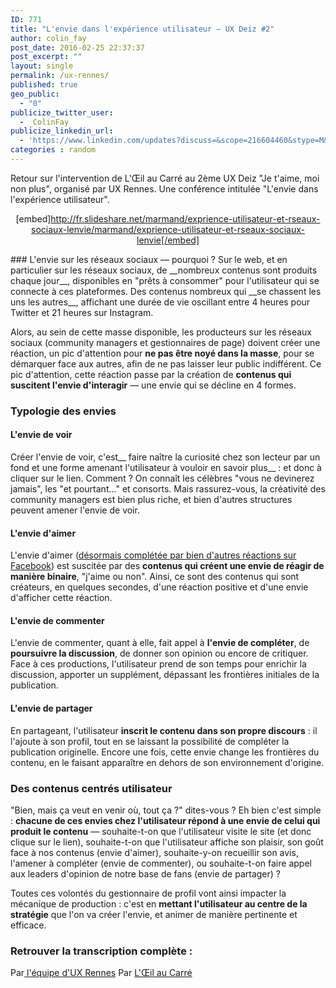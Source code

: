 ```yaml
---
ID: 771
title: "L'envie dans l'expérience utilisateur — UX Deiz #2"
author: colin_fay
post_date: 2016-02-25 22:37:37
post_excerpt: ""
layout: single
permalink: /ux-rennes/
published: true
geo_public:
  - "0"
publicize_twitter_user:
  - _ColinFay
publicize_linkedin_url:
  - 'https://www.linkedin.com/updates?discuss=&scope=216604460&stype=M&topic=6114355311068352512&type=U&a=ucaM'
categories : random
---
```


Retour sur l'intervention de L'Œil au Carré au 2ème UX Deiz "Je t'aime, moi non plus", organisé par UX Rennes. Une conférence intitulée "L'envie dans l'expérience utilisateur".

<!--more-->
<div align="center">

[embed]http://fr.slideshare.net/marmand/exprience-utilisateur-et-rseaux-sociaux-lenvie/marmand/exprience-utilisateur-et-rseaux-sociaux-lenvie[/embed]

</div>
### L'envie sur les réseaux sociaux — pourquoi ?
Sur le web, et en particulier sur les réseaux sociaux, de __nombreux contenus sont produits chaque jour__, disponibles en "prêts à consommer" pour l'utilisateur qui se connecte à ces plateformes. Des contenus nombreux qui __se chassent les uns les autres__, affichant une durée de vie oscillant entre 4 heures pour Twitter et 21 heures sur Instagram.

Alors, au sein de cette masse disponible, les producteurs sur les réseaux sociaux (community managers et gestionnaires de page) doivent créer une réaction, un pic d'attention pour __ne pas être noyé dans la masse__, pour se démarquer face aux autres, afin de ne pas laisser leur public indifférent. Ce pic d'attention, cette réaction passe par la création de __contenus qui suscitent l'envie d'interagir__ — une envie qui se décline en 4 formes.
### Typologie des envies
#### L'envie de voir
Créer l'envie de voir, c'est__ faire naître la curiosité chez son lecteur par un fond et une forme amenant l'utilisateur à vouloir en savoir plus__ : et donc à cliquer sur le lien. Comment ? On connaît les célèbres "vous ne devinerez jamais", les "et pourtant..." et consorts. Mais rassurez-vous, la créativité des community managers est bien plus riche, et bien d'autres structures peuvent amener l'envie de voir.
#### L'envie d'aimer
L'envie d'aimer (<a href="http://www.blogdumoderateur.com/facebook-reactions-deploiement-impacts/" target="_blank">désormais complétée par bien d'autres réactions sur Facebook</a>) est suscitée par des __contenus qui créent une envie de réagir de manière binaire__, "j'aime ou non". Ainsi, ce sont des contenus qui sont créateurs, en quelques secondes, d'une réaction positive et d'une envie d'afficher cette réaction.
#### L'envie de commenter
L'envie de commenter, quant à elle, fait appel à __l'envie de compléter__, de __poursuivre la discussion__, de donner son opinion ou encore de critiquer. Face à ces productions, l'utilisateur prend de son temps pour enrichir la discussion, apporter un supplément, dépassant les frontières initiales de la publication.
#### L'envie de partager
En partageant, l'utilisateur __inscrit le contenu dans son propre discours__ : il l'ajoute à son profil, tout en se laissant la possibilité de compléter la publication originelle. Encore une fois, cette envie change les frontières du contenu, en le faisant apparaître en dehors de son environnement d'origine.
### Des contenus centrés utilisateur
"Bien, mais ça veut en venir où, tout ça ?" dites-vous ? Eh bien c'est simple : __chacune de ces envies chez l'utilisateur répond à une envie de celui qui produit le contenu__ — souhaite-t-on que l'utilisateur visite le site (et donc clique sur le lien), souhaite-t-on que l'utilisateur affiche son plaisir, son goût face à nos contenus (envie d'aimer), souhaite-y-on recueillir son avis, l'amener à compléter (envie de commenter), ou souhaite-t-on faire appel aux leaders d'opinion de notre base de fans (envie de partager) ?

Toutes ces volontés du gestionnaire de profil vont ainsi impacter la mécanique de production : c'est en __mettant l'utilisateur au centre de la stratégie__ que l'on va créer l'envie, et animer de manière pertinente et efficace.
### Retrouver la transcription complète :
Par<a href="http://uxrennes.co/evenements/ux-deiz-2/" target="_blank"> l'équipe d'UX Rennes</a>
Par <a href="http://www.oeil-au-carre.fr/le-blog/2016/03/03/ux-rennes-envie-experience-utilisateur/" target="_blank">L'Œil au Carré</a>
